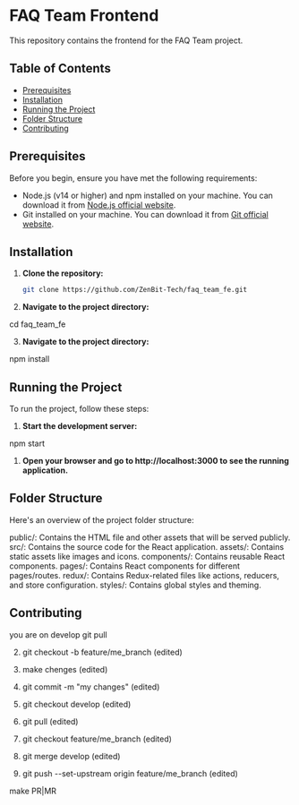 # FAQ Team Frontend

This repository contains the frontend for the FAQ Team project.

## Table of Contents

- [Prerequisites](#prerequisites)
- [Installation](#installation)
- [Running the Project](#running-the-project)
- [Folder Structure](#folder-structure)
- [Contributing](#contributing)

## Prerequisites

Before you begin, ensure you have met the following requirements:

- Node.js (v14 or higher) and npm installed on your machine. You can download it
  from [Node.js official website](https://nodejs.org/).
- Git installed on your machine. You can download it from
  [Git official website](https://git-scm.com/).

## Installation

1. **Clone the repository:**

   ```sh
   git clone https://github.com/ZenBit-Tech/faq_team_fe.git
   ```

2. **Navigate to the project directory:**

cd faq_team_fe

3. **Navigate to the project directory:**

npm install

## Running the Project

To run the project, follow these steps:

1. **Start the development server:**

npm start

1. **Open your browser and go to http://localhost:3000 to see the running
   application.**

## Folder Structure

Here's an overview of the project folder structure:

public/: Contains the HTML file and other assets that will be served publicly.
src/: Contains the source code for the React application. assets/: Contains
static assets like images and icons. components/: Contains reusable React
components. pages/: Contains React components for different pages/routes.
redux/: Contains Redux-related files like actions, reducers, and store
configuration. styles/: Contains global styles and theming.

## Contributing

you are on develop git pull

2. git checkout -b feature/me_branch (edited)

3. make chenges (edited)

4. git commit -m "my changes" (edited)

5. git checkout develop (edited)

6. git pull (edited)

7. git checkout feature/me_branch (edited)

8. git merge develop (edited)

9. git push --set-upstream origin feature/me_branch (edited)

make PR|MR
